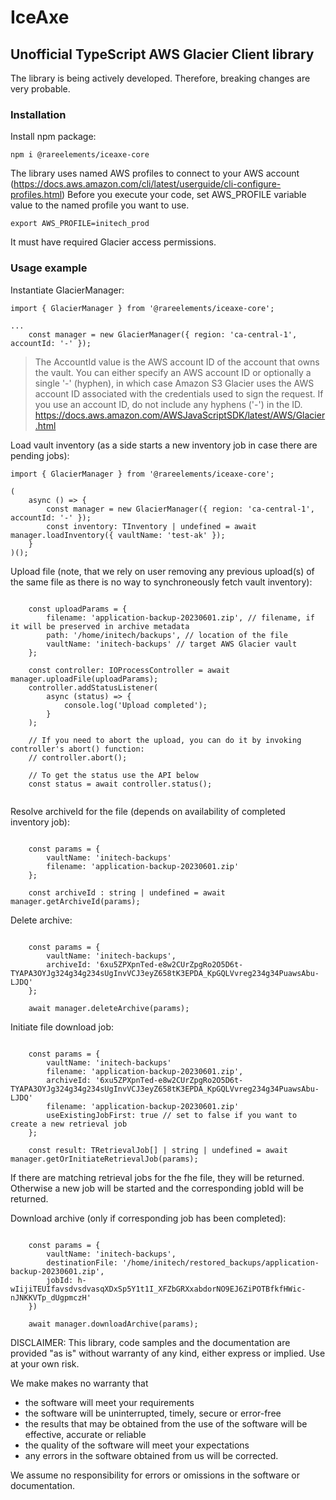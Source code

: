 # IceAxe

## Unofficial TypeScript AWS Glacier Client library

The library is being actively developed. Therefore, breaking changes are very probable.

### Installation

Install npm package:
```
npm i @rareelements/iceaxe-core
```

The library uses named AWS profiles to connect to your AWS account (https://docs.aws.amazon.com/cli/latest/userguide/cli-configure-profiles.html)
Before you execute your code, set AWS_PROFILE variable value to the named profile you want to use.

```
export AWS_PROFILE=initech_prod
```

It must have required Glacier access permissions.

### Usage example

Instantiate GlacierManager:
```
import { GlacierManager } from '@rareelements/iceaxe-core';

...
    const manager = new GlacierManager({ region: 'ca-central-1', accountId: '-' });

```

> The AccountId value is the AWS account ID of the account that owns the vault. You can either specify an AWS account ID or optionally a single '-' (hyphen), in which case Amazon S3 Glacier uses the AWS account ID associated with the credentials used to sign the request. If you use an account ID, do not include any hyphens ('-') in the ID. 
https://docs.aws.amazon.com/AWSJavaScriptSDK/latest/AWS/Glacier.html



Load vault inventory (as a side starts a new inventory job in case there are pending jobs):
```
import { GlacierManager } from '@rareelements/iceaxe-core';

(
    async () => {
        const manager = new GlacierManager({ region: 'ca-central-1', accountId: '-' });
        const inventory: TInventory | undefined = await manager.loadInventory({ vaultName: 'test-ak' });
    }
)();

```

Upload file (note, that we rely on user removing any previous upload(s) of the same file as there is no way to synchroneously fetch vault inventory):
```

    const uploadParams = {
        filename: 'application-backup-20230601.zip', // filename, if it will be preserved in archive metadata
        path: '/home/initech/backups', // location of the file
        vaultName: 'initech-backups' // target AWS Glacier vault
    };

    const controller: IOProcessController = await manager.uploadFile(uploadParams);
    controller.addStatusListener(
        async (status) => {
            console.log('Upload completed');
        }
    );

    // If you need to abort the upload, you can do it by invoking controller's abort() function:
    // controller.abort();

    // To get the status use the API below
    const status = await controller.status();


```

Resolve archiveId for the file (depends on availability of completed inventory job):
```

    const params = {
        vaultName: 'initech-backups'
        filename: 'application-backup-20230601.zip'
    };

    const archiveId : string | undefined = await manager.getArchiveId(params);

```

Delete archive:
```

    const params = {
        vaultName: 'initech-backups',
        archiveId: '6xu5ZPXpnTed-e8w2CUrZpgRo2O5D6t-TYAPA3OYJg324g34g234sUgInvVCJ3eyZ658tK3EPDA_KpGQLVvreg234g34PuawsAbu-LJDQ'
    };

    await manager.deleteArchive(params);

```

Initiate file download job:
```

    const params = {
        vaultName: 'initech-backups'
        filename: 'application-backup-20230601.zip',
        archiveId: '6xu5ZPXpnTed-e8w2CUrZpgRo2O5D6t-TYAPA3OYJg324g34g234sUgInvVCJ3eyZ658tK3EPDA_KpGQLVvreg234g34PuawsAbu-LJDQ'
        filename: 'application-backup-20230601.zip'
        useExistingJobFirst: true // set to false if you want to create a new retrieval job
    };

    const result: TRetrievalJob[] | string | undefined = await manager.getOrInitiateRetrievalJob(params);

```
If there are matching retrieval jobs for the fhe file, they will be returned. Otherwise a new job will be started and the corresponding jobId will be returned.

Download archive (only if corresponding job has been completed):
```

    const params = {
        vaultName: 'initech-backups',
        destinationFile: '/home/initech/restored_backups/application-backup-20230601.zip',
        jobId: h-wIijiTEUIfavsdvsdvasqXDxSp5Y1t1I_XFZbGRXxabdorNO9EJ6ZiPOTBfkfHWic-nJNKKVTp_dUgpmczH'
    })

    await manager.downloadArchive(params);

```



DISCLAIMER: This library, code samples and the documentation are provided "as is" without warranty of any kind, either express or implied. Use at your own risk.

We make makes no warranty that

- the software will meet your requirements
- the software will be uninterrupted, timely, secure or error-free
- the results that may be obtained from the use of the software will be effective, accurate or reliable
- the quality of the software will meet your expectations
- any errors in the software obtained from us will be corrected.

We assume no responsibility for errors or omissions in the software or documentation.

